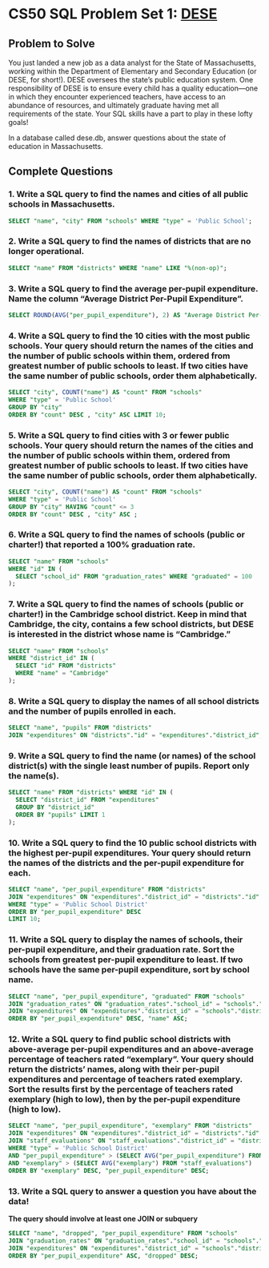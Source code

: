 # CS50 SQL Problem Set 1: [DESE](https://cs50.harvard.edu/sql/2024/psets/1/dese/)

## Problem to Solve
You just landed a new job as a data analyst for the State of Massachusetts, working within the Department of Elementary and Secondary Education (or DESE, for short!). DESE oversees the state’s public education system. One responsibility of DESE is to ensure every child has a quality education—one in which they encounter experienced teachers, have access to an abundance of resources, and ultimately graduate having met all requirements of the state. Your SQL skills have a part to play in these lofty goals!

In a database called dese.db, answer questions about the state of education in Massachusetts.

## Complete Questions

### 1. Write a SQL query to find the names and cities of all public schools in Massachusetts.
```sql
SELECT "name", "city" FROM "schools" WHERE "type" = 'Public School';
```

### 2. Write a SQL query to find the names of districts that are no longer operational.
```sql
SELECT "name" FROM "districts" WHERE "name" LIKE "%(non-op)";
```

### 3. Write a SQL query to find the average per-pupil expenditure. Name the column “Average District Per-Pupil Expenditure”.
```sql
SELECT ROUND(AVG("per_pupil_expenditure"), 2) AS "Average District Per-Pupil Expenditure" FROM "expenditures";
```

### 4. Write a SQL query to find the 10 cities with the most public schools. Your query should return the names of the cities and the number of public schools within them, ordered from greatest number of public schools to least. If two cities have the same number of public schools, order them alphabetically.
```sql
SELECT "city", COUNT("name") AS "count" FROM "schools" 
WHERE "type" = 'Public School' 
GROUP BY "city" 
ORDER BY "count" DESC , "city" ASC LIMIT 10;
```

### 5. Write a SQL query to find cities with 3 or fewer public schools. Your query should return the names of the cities and the number of public schools within them, ordered from greatest number of public schools to least. If two cities have the same number of public schools, order them alphabetically.
```sql
SELECT "city", COUNT("name") AS "count" FROM "schools" 
WHERE "type" = 'Public School' 
GROUP BY "city" HAVING "count" <= 3 
ORDER BY "count" DESC , "city" ASC ;
```

### 6. Write a SQL query to find the names of schools (public or charter!) that reported a 100% graduation rate.
```sql
SELECT "name" FROM "schools" 
WHERE "id" IN (
  SELECT "school_id" FROM "graduation_rates" WHERE "graduated" = 100
);
```

### 7. Write a SQL query to find the names of schools (public or charter!) in the Cambridge school district. Keep in mind that Cambridge, the city, contains a few school districts, but DESE is interested in the district whose name is “Cambridge.”
```sql
SELECT "name" FROM "schools" 
WHERE "district_id" IN (
  SELECT "id" FROM "districts" 
  WHERE "name" = "Cambridge"
);
```

### 8. Write a SQL query to display the names of all school districts and the number of pupils enrolled in each.
```sql
SELECT "name", "pupils" FROM "districts" 
JOIN "expenditures" ON "districts"."id" = "expenditures"."district_id";
```

### 9. Write a SQL query to find the name (or names) of the school district(s) with the single least number of pupils. Report only the name(s).
```sql
SELECT "name" FROM "districts" WHERE "id" IN (
  SELECT "district_id" FROM "expenditures" 
  GROUP BY "district_id" 
  ORDER BY "pupils" LIMIT 1
);
```

### 10. Write a SQL query to find the 10 public school districts with the highest per-pupil expenditures. Your query should return the names of the districts and the per-pupil expenditure for each. 
```sql
SELECT "name", "per_pupil_expenditure" FROM "districts" 
JOIN "expenditures" ON "expenditures"."district_id" = "districts"."id" 
WHERE "type" = 'Public School District' 
ORDER BY "per_pupil_expenditure" DESC 
LIMIT 10;
```

### 11. Write a SQL query to display the names of schools, their per-pupil expenditure, and their graduation rate. Sort the schools from greatest per-pupil expenditure to least. If two schools have the same per-pupil expenditure, sort by school name.
```sql
SELECT "name", "per_pupil_expenditure", "graduated" FROM "schools" 
JOIN "graduation_rates" ON "graduation_rates"."school_id" = "schools"."id" 
JOIN "expenditures" ON "expenditures"."district_id" = "schools"."district_id" 
ORDER BY "per_pupil_expenditure" DESC, "name" ASC;
```

### 12. Write a SQL query to find public school districts with above-average per-pupil expenditures and an above-average percentage of teachers rated “exemplary”. Your query should return the districts’ names, along with their per-pupil expenditures and percentage of teachers rated exemplary. Sort the results first by the percentage of teachers rated exemplary (high to low), then by the per-pupil expenditure (high to low).
```sql
SELECT "name", "per_pupil_expenditure", "exemplary" FROM "districts"
JOIN "expenditures" ON "expenditures"."district_id" = "districts"."id"
JOIN "staff_evaluations" ON "staff_evaluations"."district_id" = "districts"."id" 
WHERE "type" = 'Public School District' 
AND "per_pupil_expenditure" > (SELECT AVG("per_pupil_expenditure") FROM "expenditures") 
AND "exemplary" > (SELECT AVG("exemplary") FROM "staff_evaluations")
ORDER BY "exemplary" DESC, "per_pupil_expenditure" DESC;
```

### 13. Write a SQL query to answer a question you have about the data!
**The query should involve at least one JOIN or subquery**
```sql
SELECT "name", "dropped", "per_pupil_expenditure" FROM "schools"
JOIN "graduation_rates" ON "graduation_rates"."school_id" = "schools"."id"
JOIN "expenditures" ON "expenditures"."district_id" = "schools"."district_id"
ORDER BY "per_pupil_expenditure" ASC, "dropped" DESC;
```
